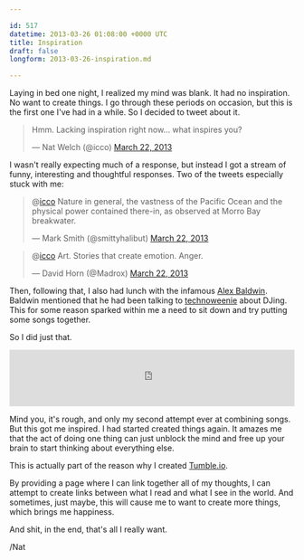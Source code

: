 ```yaml
---

id: 517
datetime: 2013-03-26 01:08:00 +0000 UTC
title: Inspiration
draft: false
longform: 2013-03-26-inspiration.md

---
```


Laying in bed one night, I realized my mind was blank. It had no inspiration. No want to create things. I go through these periods on occasion, but this is the first one I've had in a while. So I decided to tweet about it.

<blockquote class="twitter-tweet"><p>Hmm. Lacking inspiration right now... what inspires you?</p>&mdash; Nat Welch (@icco) <a href="https://twitter.com/icco/status/315019021747630080">March 22, 2013</a></blockquote>

I wasn't really expecting much of a response, but instead I got a stream of funny, interesting and thoughtful responses. Two of the tweets especially stuck with me:

<blockquote class="twitter-tweet" data-conversation="none"><p>@<a href="https://twitter.com/icco">icco</a> Nature in general, the vastness of the Pacific Ocean and the physical power contained there-in, as observed at Morro Bay breakwater.</p>&mdash; Mark Smith (@smittyhalibut) <a href="https://twitter.com/smittyhalibut/status/315146717567782914">March 22, 2013</a></blockquote>

<blockquote class="twitter-tweet" data-conversation="none"><p>@<a href="https://twitter.com/icco">icco</a> Art. Stories that create emotion. Anger.</p>&mdash; David Horn (@Madrox) <a href="https://twitter.com/Madrox/status/315021547033227264">March 22, 2013</a></blockquote>
<script async src="//platform.twitter.com/widgets.js" charset="utf-8"></script>

Then, following that, I also had lunch with the infamous [Alex Baldwin](http://www.alexbaldwin.com/about). Baldwin mentioned that he had been talking to [technoweenie](http://techno-weenie.net/about) about DJing. This for some reason sparked within me a need to sit down and try putting some songs together.

So I did just that.

<iframe class="iframe" width="100%!"(MISSING) height="100" scrolling="no" frameborder="no" src="https://w.soundcloud.com/player/?url=https://soundcloud.com/icco/2013-03-25&amp;auto_play=false&amp;auto_advance=true&amp;buying=false&amp;liking=false&amp;download=false&amp;sharing=true&amp;show_artwork=false&amp;show_comments=false&amp;show_playcount=true&amp;show_user=true&amp;start_track=0&amp;callback=true">
      </iframe>

Mind you, it's rough, and only my second attempt ever at combining songs. But this got me inspired. I had started created things again. It amazes me that the act of doing one thing can just unblock the mind and free up your brain to start thinking about everything else.

This is actually part of the reason why I created [Tumble.io](http://tumble.io).

By providing a page where I can link together all of my thoughts, I can attempt to create links between what I read and what I see in the world. And sometimes, just maybe, this will cause me to want to create more things, which brings me happiness.

And shit, in the end, that's all I really want.

/Nat

